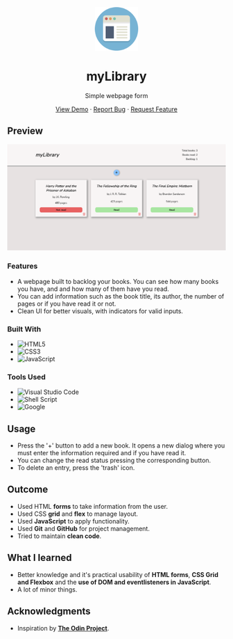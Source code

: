 <div align="center">
    <img alt="logo" src="./images/webpage-icon.png" style="height: 100px">
    <h1>myLibrary </h1>
    <p>Simple webpage form</p>
    <p>
        <a href="https://jotafer19.github.io/library/" target="_blank" rel="noreferrer noopener">View Demo</a> · 
        <a href="https://github.com/jotafer19/sign-up-form/issues" target="_blank" rel="noreferrer noopener">Report Bug</a> ·
        <a href="https://github.com/jotafer19/sign-up-form/issues" target="_blank" rel="noreferrer noopener"> Request Feature</a>
    </p>
</div>

## Preview
<div style="text-align: center"><img alt="Project Preview" src="./images/preview.png"></div>


### Features

- A webpage built to backlog your books. You can see how many books you have, and and how many of them have you read.
- You can add information such as the book title, its author, the number of pages or if you have read it or not.
- Clean UI for better visuals, with indicators for valid inputs.

### Built With

- ![HTML5](https://img.shields.io/badge/html5-%23E34F26.svg?style=for-the-badge&logo=html5&logoColor=white)   
- ![CSS3](https://img.shields.io/badge/css3-%231572B6.svg?style=for-the-badge&logo=css3&logoColor=white)   
- ![JavaScript](https://img.shields.io/badge/javascript-%23323330.svg?style=for-the-badge&logo=javascript&logoColor=%23F7DF1E)

### Tools Used

- ![Visual Studio Code](https://img.shields.io/badge/Visual%20Studio%20Code-0078d7.svg?style=for-the-badge&logo=visual-studio-code&logoColor=white)
- ![Shell Script](https://img.shields.io/badge/Terminal-%23121011.svg?style=for-the-badge&logo=gnu-bash&logoColor=white)  
- ![Google](https://img.shields.io/badge/google-4285F4?style=for-the-badge&logo=google&logoColor=white)

## Usage

- Press the '+' button to add a new book. It opens a new dialog where you must enter the information required and if you have read it.
- You can change the read status pressing the corresponding button.
- To delete an entry, press the 'trash' icon.

## Outcome

* Used HTML **forms** to take information from the user.
* Used CSS **grid** and **flex** to manage layout.
* Used **JavaScript** to apply functionality.
* Used **Git** and **GitHub** for project management.
* Tried to maintain **clean code**.

## What I learned

* Better knowledge and it's practical usability of **HTML forms**, **CSS Grid and Flexbox** and the **use of DOM and eventlisteners in JavaScript**.
* A lot of minor things.

## Acknowledgments

* Inspiration by [**The Odin Project**](https://www.theodinproject.com/lessons/node-path-javascript-library).
